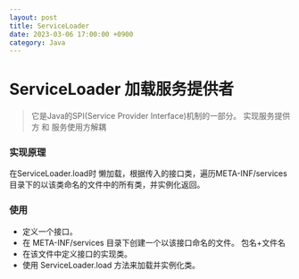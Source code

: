 ```yaml
---
layout: post
title: ServiceLoader
date: 2023-03-06 17:00:00 +0900
category: Java
---
```

# ServiceLoader 加载服务提供者

> 它是Java的SPI(Service Provider Interface)机制的一部分。 实现服务提供方 和 服务使用方解耦

### 实现原理
在ServiceLoader.load时 懒加载，根据传入的接口类，遍历META-INF/services目录下的以该类命名的文件中的所有类，并实例化返回。

### 使用
* 定义一个接口。
* 在 META-INF/services 目录下创建一个以该接口命名的文件。 包名+文件名
* 在该文件中定义接口的实现类。
* 使用 ServiceLoader.load 方法来加载并实例化类。